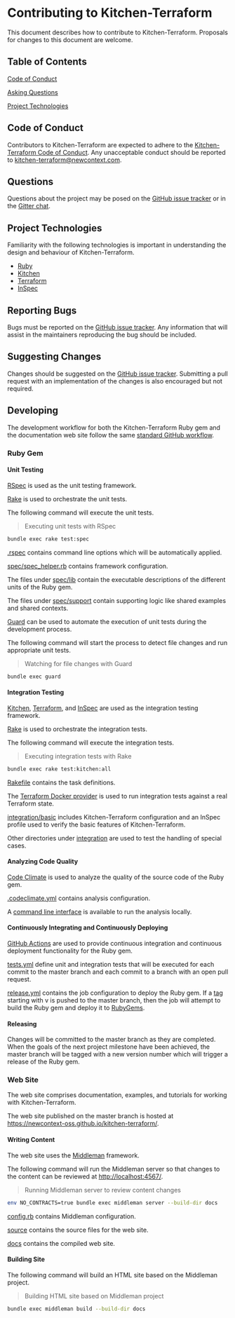 # Contributing to Kitchen-Terraform

This document describes how to contribute to Kitchen-Terraform.
Proposals for changes to this document are welcome.

## Table of Contents

[Code of Conduct](#code-of-conduct)

[Asking Questions](#asking-questions)

[Project Technologies](#project-technologies)

## Code of Conduct

Contributors to Kitchen-Terraform are expected to adhere to the
[Kitchen-Terraform Code of Conduct](CODE_OF_CONDUCT.md). Any
unacceptable conduct should be reported to
kitchen-terraform@newcontext.com.

## Questions

Questions about the project may be posed on the
[GitHub issue tracker][github-issue-tracker] or in the
[Gitter chat][gitter-chat].

## Project Technologies

Familiarity with the following technologies is important in
understanding the design and behaviour of Kitchen-Terraform.

- [Ruby][ruby]
- [Kitchen][kitchen]
- [Terraform][terraform]
- [InSpec][inspec]

## Reporting Bugs

Bugs must be reported on the
[GitHub issue tracker](github-issue-tracker). Any information that will
assist in the maintainers reproducing the bug should be included.

## Suggesting Changes

Changes should be suggested on the
[GitHub issue tracker](github-issue-tracker). Submitting a pull request
with an implementation of the changes is also encouraged but not
required.

## Developing

The development workflow for both the Kitchen-Terraform Ruby gem and the
documentation web site follow the same
[standard GitHub workflow](fork-a-repo).

### Ruby Gem

#### Unit Testing

[RSpec][rspec] is used as the unit testing framework.

[Rake][rake] is used to orchestrate the unit tests.

The following command will execute the unit tests.

> Executing unit tests with RSpec

```sh
bundle exec rake test:spec
```

[.rspec](.rspec) contains command line options which will be
automatically applied.

[spec/spec_helper.rb](spec/spec_helper.rb) contains framework
configuration.

The files under [spec/lib](spec/lib) contain the executable descriptions
of the different units of the Ruby gem.

The files under [spec/support](spec/support) contain supporting logic
like shared examples and shared contexts.

[Guard][guard] can be used to automate the execution of unit tests
during the development process.

The following command will start the process to detect file changes and
run appropriate unit tests.

> Watching for file changes with Guard

```sh
bundle exec guard
```

#### Integration Testing

[Kitchen][kitchen], [Terraform][terraform], and [InSpec][inspec] are
used as the integration testing framework.

[Rake][rake] is used to orchestrate the integration tests.

The following command will execute the integration tests.

> Executing integration tests with Rake

```sh
bundle exec rake test:kitchen:all
```

[Rakefile](Rakefile) contains the task definitions.

The [Terraform Docker provider][terraform-docker-provider] is used to
run integration tests against a real Terraform state.

[integration/basic](integration/basic) includes Kitchen-Terraform
configuration and an InSpec profile used to verify the basic features of
Kitchen-Terraform.

Other directories under [integration](integration) are used to test the
handling of special cases.

#### Analyzing Code Quality

[Code Climate][code-climate] is used to analyze the quality of the
source code of the Ruby gem.

[.codeclimate.yml](.codeclimate.yml) contains analysis configuration.

A [command line interface][code-climate-cli] is available to run the
analysis locally.

#### Continuously Integrating and Continuously Deploying

[GitHub Actions][github-actions] are used to provide continuous integration and
continuous deployment functionality for the Ruby gem.

[tests.yml](.github/workflows/tests.yml) define unit and integration tests that will be executed for each commit to the master branch and each commit to a branch with an open pull request.

[release.yml](.github/workflows/release.yml) contains the job configuration to deploy the Ruby gem. If a [tag][git-tag] starting with v is pushed to the master branch, then the job will attempt to build the Ruby gem and deploy it to [RubyGems][ruby-gems].

#### Releasing

Changes will be committed to the master branch as they are completed.
When the goals of the next project milestone have been achieved, the
master branch will be tagged with a new version number which will
trigger a release of the Ruby gem.

### Web Site

The web site comprises documentation, examples, and tutorials for
working with Kitchen-Terraform.

The web site published on the master branch is hosted at
<https://newcontext-oss.github.io/kitchen-terraform/>.

#### Writing Content

The web site uses the [Middleman][middleman] framework.

The following command will run the Middleman server so that changes to
the content can be reviewed at <http://localhost:4567/>.

> Running Middleman server to review content changes

```sh
env NO_CONTRACTS=true bundle exec middleman server --build-dir docs
```

[config.rb](config.rb) contains Middleman configuration.

[source](source) contains the source files for the web site.

[docs](docs) contains the compiled web site.

#### Building Site

The following command will build an HTML site based on the Middleman
project.

> Building HTML site based on Middleman project

```sh
bundle exec middleman build --build-dir docs
```

<!-- Markdown links and image definitions -->
[code-climate-cli]: https://github.com/codeclimate/codeclimate
[code-climate]: https://codeclimate.com/github/newcontext-oss/kitchen-terraform/
[fork-a-repo]: https://help.github.com/articles/fork-a-repo/
[git-tag]: https://git-scm.com/book/en/v2/Git-Basics-Tagging
[github-issue-tracker]: https://github.com/newcontext-oss/kitchen-terraform/issues
[gitter-chat]: https://gitter.im/kitchen-terraform/Lobby
[guard]: http://guardgem.org/
[inspec]: https://github.com/chef/inspec/tree/v1.44.8
[middleman]: https://middlemanapp.com/
[rake]: https://ruby.github.io/rake/
[rspec]: http://rspec.info/
[ruby-gems]: https://rubygems.org/gems/kitchen-terraform
[ruby]: https://www.ruby-lang.org/en/
[terraform-docker-provider]: https://www.terraform.io/docs/providers/docker/index.html
[terraform]: https://www.terraform.io/
[kitchen]: https://github.com/test-kitchen/test-kitchen/
[github-actions]: https://help.github.com/en/actions
